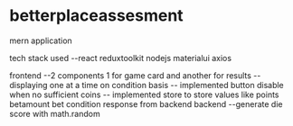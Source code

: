 # betterplaceassesment
mern application

tech stack used
--react reduxtoolkit nodejs materialui axios

frontend
--2 components 1 for game card and another for results
-- displaying one at a time on condition basis 
-- implemented button disable when no sufficient coins
-- implemented store to store values like points betamount bet condition response from backend 
backend
--generate die score with math.random
